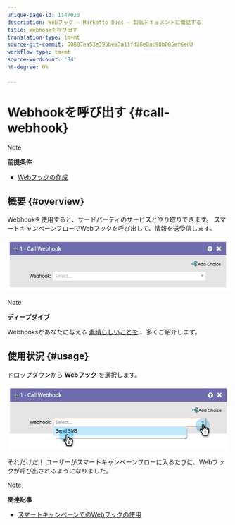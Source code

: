 ```yaml
---
unique-page-id: 1147023
description: Webフック — Marketto Docs — 製品ドキュメントに電話する
title: Webhookを呼び出す
translation-type: tm+mt
source-git-commit: 00887ea53e395bea3a11fd28e0ac98b085ef6ed8
workflow-type: tm+mt
source-wordcount: '84'
ht-degree: 0%

---
```



# Webhookを呼び出す {#call-webhook}

>[!NOTE]
>
>**前提条件**
>
>* [Webフックの作成](../../../../product-docs/administration/additional-integrations/create-a-webhook.md)

>



## 概要 {#overview}

Webhookを使用すると、サードパーティのサービスとやり取りできます。 スマートキャンペーンフローでWebフックを呼び出して、情報を送受信します。

![](assets/image2014-9-22-15-3a4-3a7.png)

>[!NOTE]
>
>**ディープダイブ**
>
>Webhooksがあなたに与える [素晴らしいことを](http://developers.marketo.com/documentation/webhooks/) 、多くご紹介します。

## 使用状況 {#usage}

ドロップダウンから **Webフック** を選択します。

![](assets/image2014-9-22-15-3a4-3a25.png)

それだけだ！ ユーザーがスマートキャンペーンフローに入るたびに、Webフックが呼び出されるようになりました。

>[!NOTE]
>
>**関連記事**
>
>* [スマートキャンペーンでのWebフックの使用](use-a-webhook-in-a-smart-campaign.md)

>



